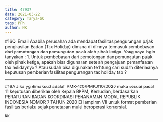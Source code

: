 ```yaml
---
title: 47937
date: 2021-03-22
category: Tanya-SC
tags: PPh
author: NK
---
```


#16Q: Email Apabila perusahan ada mendapat fasilitas pengurangan pajak penghasilan Badan (Tax Holiday) dimana di dlmnya termasuk pembebasan dari pemotongan dan pemungutan pajak oleh pihak ketiga. Yang saya ingin tanyakan : 1. Untuk pembebasan dari pemotongan dan pemungutan pajak oleh pihak ketiga, apakah bisa digunakan setelah pengajuan pemanfaatan tax holidaynya ? Atau sudah bisa digunakan terhtung dari sudah diterimanya keputusan pemberian fasilitas pengurangan tax holiday tsb ?

---

#16A Jika yg dimaksud adalah PMK-130/PMK.010/2020 maka sesuai pasal 11 keputusan diberikan oleh Kepala BKPM, Kemudian, berdasarkan PERATURAN BADAN KOORDINASI PENANAMAN MODAL REPUBLIK INDONESIA NOMOR 7 TAHUN 2020 Di lampiran VII untuk format pemberian fasilitas berlaku sejak penetapan mulai beroperasi komersial.

`NK`
